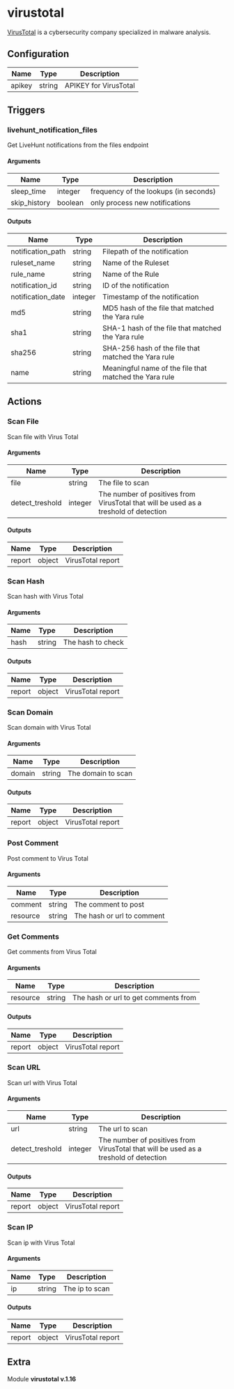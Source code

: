 # virustotal



[VirusTotal](https://www.virustotal.com) is a cybersecurity company specialized in malware analysis.

## Configuration



| Name      |  Type   |  Description  |
| --------- | ------- | --------------------------- |
| apikey | string | APIKEY for VirusTotal |





## Triggers

### livehunt_notification_files

Get LiveHunt notifications from the files endpoint



#### Arguments
| Name      |  Type   |  Description  |
| --------- | ------- | --------------------------- |
| sleep_time | integer | frequency of the lookups (in seconds) |
| skip_history | boolean | only process new notifications |






#### Outputs
| Name      |  Type   |  Description  |
| --------- | ------- | --------------------------- |
| notification_path | string | Filepath of the notification |
| ruleset_name | string | Name of the Ruleset |
| rule_name | string | Name of the Rule |
| notification_id | string | ID of the notification |
| notification_date | integer | Timestamp of the notification |
| md5 | string | MD5 hash of the file that matched the Yara rule |
| sha1 | string | SHA-1 hash of the file that matched the Yara rule |
| sha256 | string | SHA-256 hash of the file that matched the Yara rule |
| name | string | Meaningful name of the file that matched the Yara rule |













## Actions

### Scan File

Scan file with Virus Total



#### Arguments

| Name      |  Type   |  Description  |
| --------- | ------- | --------------------------- |
| file | string | The file to scan |
| detect_treshold | integer | The number of positives from VirusTotal that will be used as a treshold of detection |






#### Outputs
| Name      |  Type   |  Description  |
| --------- | ------- | --------------------------- |
| report | object | VirusTotal report |







### Scan Hash

Scan hash with Virus Total



#### Arguments

| Name      |  Type   |  Description  |
| --------- | ------- | --------------------------- |
| hash | string | The hash to check |






#### Outputs
| Name      |  Type   |  Description  |
| --------- | ------- | --------------------------- |
| report | object | VirusTotal report |







### Scan Domain

Scan domain with Virus Total



#### Arguments

| Name      |  Type   |  Description  |
| --------- | ------- | --------------------------- |
| domain | string | The domain to scan |






#### Outputs
| Name      |  Type   |  Description  |
| --------- | ------- | --------------------------- |
| report | object | VirusTotal report |







### Post Comment

Post comment to Virus Total



#### Arguments

| Name      |  Type   |  Description  |
| --------- | ------- | --------------------------- |
| comment | string | The comment to post |
| resource | string | The hash or url to comment |









### Get Comments

Get comments from Virus Total



#### Arguments

| Name      |  Type   |  Description  |
| --------- | ------- | --------------------------- |
| resource | string | The hash or url to get comments from |






#### Outputs
| Name      |  Type   |  Description  |
| --------- | ------- | --------------------------- |
| report | object | VirusTotal report |







### Scan URL

Scan url with Virus Total



#### Arguments

| Name      |  Type   |  Description  |
| --------- | ------- | --------------------------- |
| url | string | The url to scan |
| detect_treshold | integer | The number of positives from VirusTotal that will be used as a treshold of detection |






#### Outputs
| Name      |  Type   |  Description  |
| --------- | ------- | --------------------------- |
| report | object | VirusTotal report |







### Scan IP

Scan ip with Virus Total



#### Arguments

| Name      |  Type   |  Description  |
| --------- | ------- | --------------------------- |
| ip | string | The ip to scan |






#### Outputs
| Name      |  Type   |  Description  |
| --------- | ------- | --------------------------- |
| report | object | VirusTotal report |












## Extra

Module **virustotal v.1.16**
